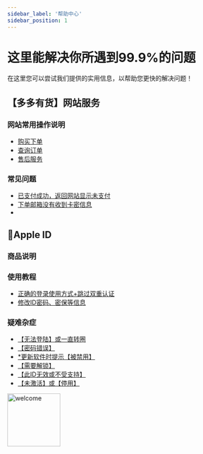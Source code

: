 ```yaml
---
sidebar_label: '帮助中心'
sidebar_position: 1
---
```


# 这里能解决你所遇到99.9%的问题

在这里您可以尝试我们提供的实用信息，以帮助您更快的解决问题！



## 【多多有货】网站服务

### 网站常用操作说明
 - [购买下单](/tutorial-basics/mall-intro/purchase-order.md)
 - [查询订单](/tutorial-basics/mall-intro/order-search.md)
 - [售后服务](/docs/tutorial-basics/mall-intro/service)

### 常见问题

 - [已支付成功，返回网站显示未支付](/tutorial-basics/mall-help/intro.md)
 - [下单邮箱没有收到卡密信息](/tutorial-basics/mall-help/intro.md)
 - 


## 🍎Apple ID
### 商品说明
### 使用教程
 - [正确的登录使用方式+跳过双重认证](/tutorial-appleid/tutorial.md)
 - [修改ID密码、密保等信息](/tutorial-appleid/tutorial.md)
### 疑难杂症
 - [【无法登陆】或一直转圈](/tutorial-appleid/question.md)
 - [【密码错误】](/tutorial-appleid/question.md)
 - [*更新软件时提示【被禁用】](/tutorial-appleid/question.md)
 - [【需要解锁】](/tutorial-appleid/question.md)
 - [【此ID无效或不受支持】](/tutorial-appleid/question.md)
 - [【未激活】或【停用】](/tutorial-appleid/question.md)




<img src="https://file.duoduo.hk.cn/imgs/docs/smileface.gif" alt="welcome" width="120" height="120">
<!--stackedit_data:
eyJoaXN0b3J5IjpbLTE5ODY3MDIzOCwtNzI5OTExOTY1LC0yMj
QwNDc2MTEsLTIwNzA0Nzg5OSwtMTcwNjczMzIzMSwxNDQxODg5
NTk2LC04MjE2ODg4NSwtMzE0MDIwNzU1LC0yOTg3NjE1NDMsND
g3NDA3ODM1LDEzNjc0OTg2MzBdfQ==
-->